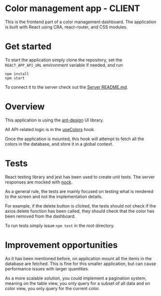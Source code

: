# Color management app - CLIENT

This is the frontend part of a color management dashboard. The application is built with React using CRA, react-router, and CSS modules.

# Get started

To start the application simply clone the repository, set the `REACT_APP_API_URL` environment variable if needed, and run 

```
npm install
npm start
```

To connect it to the server check out the [Server README.md](../server/).

# Overview

This application is using the [ant-design](https://github.com/ant-design/ant-design) UI library.

All API-related logic is in the [useColors](src/hooks/useColors.tsx) hook.

Once the application is mounted, this hook will attempt to fetch all the colors in the database, and store it in a global context.

# Tests

React testing library and jest has been used to create unit tests. The server responses are mocked with [nock](https://github.com/nock/nock).

As a general rule, the tests are mainly focused on testing what is rendered to the screen and not the implementation details.

For example, if the delete button is clicked, the tests should not check if the axios.delete function has been called, they should check that the color has been removed from the dashboard.

To run tests simply issue `npm test` in the root directory.

# Improvement opportunities

As it has been mentioned before, on application mount all the items in the database are fetched. This is fine for this smaller application, but can cause performance issues with larger quantities.

As a more scalable solution, you could implement a pagination system, meaning on the table view, you only query for a subset of all data and on color view, you only query for the current color.